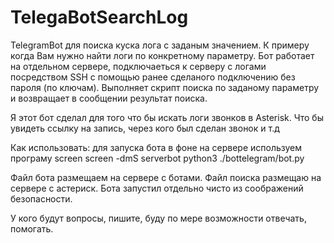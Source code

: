 # TelegaBotSearchLog
TelegramBot для поиска куска лога с заданым значением. К примеру когда Вам нужно найти логи по конкретному параметру.
Бот работает на отдельном сервере, подключаеться к серверу с логами посредством SSH c помощью ранее сделаного подключению без пароля (по ключам).
Выполняет скрипт поиска по заданому параметру и возвращает в сообщении результат поиска. 

Я этот бот сделал для того что бы искать логи звонков в Asterisk. Что бы увидеть ссылку на запись, через кого был сделан звонок и т.д


Как использовать: 
для запуска бота в фоне на сервере используем програму screen
screen -dmS serverbot python3 ./bottelegram/bot.py

Файл бота размещаем на сервере с ботами. Файл поиска размещаю на сервере с астериск. Бота запустил отдельно чисто из соображений безопасности. 

У кого будут вопросы, пишите, буду по мере возможности отвечать, помогать.
